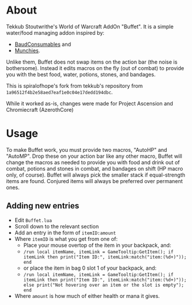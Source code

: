 # About

Tekkub Stoutwrithe's World of Warcraft AddOn "Buffet".  It is a simple water/food managing addon inspired by:

- [BaudConsumables](http://wow.curse.com/downloads/details/5827/) and
- [Munchies](http://www.wowinterface.com/downloads/info8174-Munchies.html).

Unlike them, Buffet does not swap items on the action bar (the noise is bothersome).  Instead it edits macros on the fly (out of combat) to provide you with the best food, water, potions, stones, and bandages.

This is spiralofhope's fork from tekkub's repository from `1a96512f4b2e58aed7eaf1e0c04e17dedd194dbc`.

While it worked as-is, changes were made for Project Ascension and Chromiecraft (AzerothCore)



# Usage

To make Buffet work, you must provide two macros, "AutoHP" and "AutoMP".  Drop these on your action bar like any other macro, Buffet will change the macros as needed to provide you with food and drink out of combat, potions and stones in combat, and bandages on shift (HP macro only, of course).  Buffet will always pick the smaller stack if equal-strength items are found.  Conjured items will always be preferred over permanent ones.


## Adding new entries

- Edit `Buffet.lua`
- Scroll down to the relevant section
- Add an entry in the form of `itemID:amount`
- Where `itemID` is what you get from one of:
  - Place your mouse overtop of the item in your backpack, and:
  - `/run local itemName, itemLink = GameTooltip:GetItem(); if itemLink then print("Item ID:", itemLink:match("item:(%d+)")); end`
  - or place the item in bag 0 slot 1 of your backpack, and:
  - `/run local itemName, itemLink = GameTooltip:GetItem(); if itemLink then print("Item ID:", itemLink:match("item:(%d+)")); else print("Not hovering over an item or the slot is empty"); end`
- Where `amount` is how much of either health or mana it gives.
